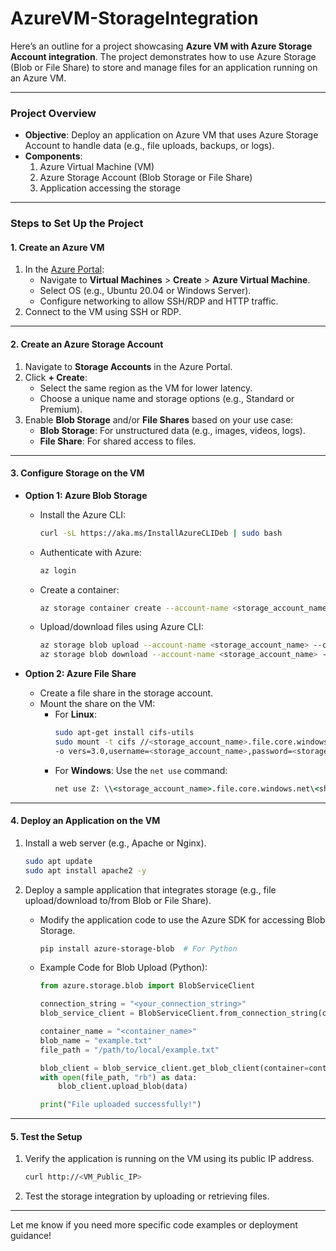 # AzureVM-StorageIntegration

Here’s an outline for a project showcasing **Azure VM with Azure Storage Account integration**. The project demonstrates how to use Azure Storage (Blob or File Share) to store and manage files for an application running on an Azure VM.

---

### **Project Overview**
- **Objective**: Deploy an application on Azure VM that uses Azure Storage Account to handle data (e.g., file uploads, backups, or logs).
- **Components**:
  1. Azure Virtual Machine (VM)
  2. Azure Storage Account (Blob Storage or File Share)
  3. Application accessing the storage

---

### **Steps to Set Up the Project**

#### **1. Create an Azure VM**
1. In the [Azure Portal](https://portal.azure.com):
   - Navigate to **Virtual Machines** > **Create** > **Azure Virtual Machine**.
   - Select OS (e.g., Ubuntu 20.04 or Windows Server).
   - Configure networking to allow SSH/RDP and HTTP traffic.
2. Connect to the VM using SSH or RDP.

---

#### **2. Create an Azure Storage Account**
1. Navigate to **Storage Accounts** in the Azure Portal.
2. Click **+ Create**:
   - Select the same region as the VM for lower latency.
   - Choose a unique name and storage options (e.g., Standard or Premium).
3. Enable **Blob Storage** and/or **File Shares** based on your use case:
   - **Blob Storage**: For unstructured data (e.g., images, videos, logs).
   - **File Share**: For shared access to files.

---

#### **3. Configure Storage on the VM**
- **Option 1: Azure Blob Storage**
  - Install the Azure CLI:
    ```bash
    curl -sL https://aka.ms/InstallAzureCLIDeb | sudo bash
    ```
  - Authenticate with Azure:
    ```bash
    az login
    ```
  - Create a container:
    ```bash
    az storage container create --account-name <storage_account_name> --name <container_name> --auth-mode login
    ```
  - Upload/download files using Azure CLI:
    ```bash
    az storage blob upload --account-name <storage_account_name> --container-name <container_name> --file <local_file_path> --name <blob_name>
    az storage blob download --account-name <storage_account_name> --container-name <container_name> --name <blob_name> --file <local_file_path>
    ```

- **Option 2: Azure File Share**
  - Create a file share in the storage account.
  - Mount the share on the VM:
    - For **Linux**:
      ```bash
      sudo apt-get install cifs-utils
      sudo mount -t cifs //<storage_account_name>.file.core.windows.net/<share_name> /mnt/storage \
      -o vers=3.0,username=<storage_account_name>,password=<storage_account_key>,dir_mode=0777,file_mode=0777,sec=ntlmssp
      ```
    - For **Windows**:
      Use the `net use` command:
      ```cmd
      net use Z: \\<storage_account_name>.file.core.windows.net\<share_name> /user:<storage_account_name> <storage_account_key>
      ```

---

#### **4. Deploy an Application on the VM**
1. Install a web server (e.g., Apache or Nginx).
   ```bash
   sudo apt update
   sudo apt install apache2 -y
   ```
2. Deploy a sample application that integrates storage (e.g., file upload/download to/from Blob or File Share).
   - Modify the application code to use the Azure SDK for accessing Blob Storage.
     ```bash
     pip install azure-storage-blob  # For Python
     ```

   - Example Code for Blob Upload (Python):
     ```python
     from azure.storage.blob import BlobServiceClient

     connection_string = "<your_connection_string>"
     blob_service_client = BlobServiceClient.from_connection_string(connection_string)

     container_name = "<container_name>"
     blob_name = "example.txt"
     file_path = "/path/to/local/example.txt"

     blob_client = blob_service_client.get_blob_client(container=container_name, blob=blob_name)
     with open(file_path, "rb") as data:
         blob_client.upload_blob(data)

     print("File uploaded successfully!")
     ```

---

#### **5. Test the Setup**
1. Verify the application is running on the VM using its public IP address.
   ```bash
   curl http://<VM_Public_IP>
   ```
2. Test the storage integration by uploading or retrieving files.

---

Let me know if you need more specific code examples or deployment guidance!
